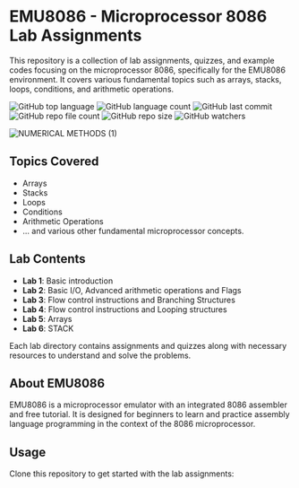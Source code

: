 # EMU8086 - Microprocessor 8086 Lab Assignments

This repository is a collection of lab assignments, quizzes, and example codes focusing on the microprocessor 8086, specifically for the EMU8086 environment. It covers various fundamental topics such as arrays, stacks, loops, conditions, and arithmetic operations.

![GitHub top language](https://img.shields.io/github/languages/top/shihabmuhtasim/Emu8086-Programming?color=f5f5dc)
![GitHub language count](https://img.shields.io/github/languages/count/shihabmuhtasim/Emu8086-Programming?color=f5f5dc)
![GitHub last commit](https://img.shields.io/github/last-commit/shihabmuhtasim/Emu8086-Programming?color=f5f5dc)
![GitHub repo file count](https://img.shields.io/github/directory-file-count/shihabmuhtasim/Emu8086-Programming?color=f5f5dc)
![GitHub repo size](https://img.shields.io/github/repo-size/shihabmuhtasim/Emu8086-Programming?color=f5f5dc)
![GitHub watchers](https://img.shields.io/github/watchers/shihabmuhtasim/Emu8086-Programming?style=social)

![NUMERICAL METHODS (1)](https://github.com/shihabmuhtasim/Emu8086-Programming/assets/92597456/bc9b69a0-2d22-4cbe-8bf4-c8fbb2f20130)

## Topics Covered

- Arrays
- Stacks
- Loops
- Conditions
- Arithmetic Operations
- ... and various other fundamental microprocessor concepts.

## Lab Contents

- **Lab 1**: Basic introduction
- **Lab 2**: Basic I/O, Advanced arithmetic operations and Flags
- **Lab 3**: Flow control instructions and Branching Structures
- **Lab 4**: Flow control instructions and Looping structures
- **Lab 5**: Arrays
- **Lab 6**: STACK

Each lab directory contains assignments and quizzes along with necessary resources to understand and solve the problems.

## About EMU8086

EMU8086 is a microprocessor emulator with an integrated 8086 assembler and free tutorial. It is designed for beginners to learn and practice assembly language programming in the context of the 8086 microprocessor.

## Usage

Clone this repository to get started with the lab assignments:

